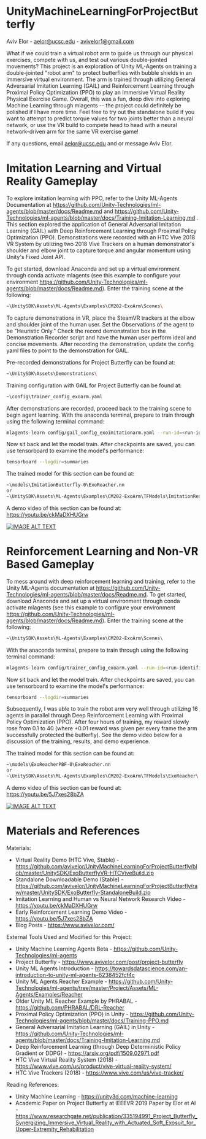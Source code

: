 # UnityMachineLearningForProjectButterfly

Aviv Elor - aelor@ucsc.edu - avivelor1@gmail.com

What if we could train a virtual robot arm to guide us through our physical exercises, compete with us, and test out various double-jointed movements?
This project is an exploration of Unity ML-Agents on training a double-jointed "robot arm" to protect butterflies with bubble shields in an immersive virtual environment.
The arm is trained through utilizing General Adversarial Imitation Learning (GAIL) and Reinforcement Learning through Proximal Policy Optimization (PPO) to play an Immersive Virtual Reality Physical Exercise Game.
Overall, this was a fun, deep dive into exploring Machine Learning through mlagents -- the project could definitely be polished if I have more time.
Feel free to try out the standalone build if you want to attempt to predict torque values for two joints better than a neural network, or use the VR build to compete head to head with a neural network-driven arm for the same VR exercise game!

If any questions, email aelor@ucsc.edu and or message Aviv Elor.

# Imitation Learning and Virtual Reality Gameplay

To explore imitation learning with PPO, refer to the Unity ML-Agents Documentation at https://github.com/Unity-Technologies/ml-agents/blob/master/docs/Readme.md and https://github.com/Unity-Technologies/ml-agents/blob/master/docs/Training-Imitation-Learning.md .
This section explored the application of General Adversarial Imitation Learning (GAIL) with Deep Reinforcement Learning through Proximal Policy Optimization (PPO).
Demonstrations were recorded with an HTC Vive 2018 VR System by utilizing two 2018 Vive Trackers on a human demonstrator's shoulder and elbow joint to capture torque and angular momentum using Unity's Fixed Joint API.

To get started, download Anaconda and set up a virtual environment through conda activate mlagents (see this example to configure your environment https://github.com/Unity-Technologies/ml-agents/blob/master/docs/Readme.md).
Enter the training scene at the following:

```sh
~\UnitySDK\Assets\ML-Agents\Examples\CM202-ExoArm\Scenes\
```

To capture demonstrations in VR, place the SteamVR trackers at the elbow and shoulder joint of the human user. 
Set the Observations of the agent to be "Heuristic Only." 
Check the record demonstration box in the Demonstration Recorder script and have the human user perform ideal and concise movements.
After recording the demonstration, update the config yaml files to point to the demonstration for GAIL.

Pre-recorded demonstrations for Project Butterfly can be found at:
```sh
~\UnitySDK\Assets\Demonstrations\
```

Training configuration with GAIL for Project Butterfly can be found at:
```sh
~\config\trainer_config_exoarm.yaml
```

After demonstrations are recorded, proceed back to the training scene to begin agent learning.
With the anaconda terminal, prepare to train through using the following terminal command:

```sh
mlagents-learn config/gail_config_exoimitationarm.yaml --run-id=<run-identifier> --train --time-scale=100
```

Now sit back and let the model train. After checkpoints are saved, you can use tensorboard to examine the model's performance:

```sh
tensorboard --logdir=summaries
```

The trained model for this section can be found at:

```sh
~\models\ImitationButterfly-0\ExoReacher.nn
or
~\UnitySDK\Assets\ML-Agents\Examples\CM202-ExoArm\TFModels\ImitationReacher\
```

A demo video of this section can be found at: https://youtu.be/ckMaDXHUGrw

[![IMAGE ALT TEXT](http://img.youtube.com/vi/ckMaDXHUGrw/0.jpg)](http://www.youtube.com/watch?v=ckMaDXHUGrw "Imitation Learning Demo Video")

# Reinforcement Learning and Non-VR Based Gameplay

To mess around with deep reinforcement learning and training, refer to the Unity ML-Agents documentation at https://github.com/Unity-Technologies/ml-agents/blob/master/docs/Readme.md.
To get started, download Anaconda and set up a virtual environment through conda activate mlagents (see this example to configure your environment https://github.com/Unity-Technologies/ml-agents/blob/master/docs/Readme.md).
Enter the training scene at the following:

```sh
~\UnitySDK\Assets\ML-Agents\Examples\CM202-ExoArm\Scenes\
```

With the anaconda terminal, prepare to train through using the following terminal command:

```sh
mlagents-learn config/trainer_config_exoarm.yaml --run-id=<run-identifier> --train --time-scale=100
```

Now sit back and let the model train. After checkpoints are saved, you can use tensorboard to examine the model's performance:

```sh
tensorboard --logdir=summaries
```

Subsequently, I was able to train the robot arm very well through utilizing 16 agents in parallel through Deep Reinforcement Learning with Proximal Policy Optimization (PPO).
After four hours of training, my reward slowly rose from 0.1 to 40 (where +0.01 reward was given per every frame the arm successfully protected the butterfly).
See the demo video below for a discussion of the training, results, and demo experience.

The trained model for this section can be found at:

```sh
~\models\ExoReacherPBF-0\ExoReacher.nn
or
~\UnitySDK\Assets\ML-Agents\Examples\CM202-ExoArm\TFModels\ExoReacher\
```

A demo video of this section can be found at: https://youtu.be/5J7xes28bZA

[![IMAGE ALT TEXT](http://img.youtube.com/vi/5J7xes28bZA/0.jpg)](http://www.youtube.com/watch?v=5J7xes28bZA "Reinforcement Learning Demo Video")

# Materials and References

Materials:
* Virtual Reality Demo (HTC Vive, Stable) - https://github.com/avivelor/UnityMachineLearningForProjectButterfly/blob/master/UnitySDK/ExoButterflyVR-HTCViveBuild.zip
* Standalone Downloadable Demo (Stable) - https://github.com/avivelor/UnityMachineLearningForProjectButterfly/raw/master/UnitySDK/ExoButterfly-StandaloneBuild.zip
* Imitation Learning and Human vs Neural Network Research Video - https://youtu.be/ckMaDXHUGrw
* Early Reinforcement Learning Demo Video - https://youtu.be/5J7xes28bZA
* Blog Posts - https://www.avivelor.com/

External Tools Used and Modified for this Project:
* Unity Machine Learning Agents Beta - https://github.com/Unity-Technologies/ml-agents
* Project Butterfly - https://www.avivelor.com/post/project-butterfly
* Unity ML Agents Introduction - https://towardsdatascience.com/an-introduction-to-unity-ml-agents-6238452fcf4c
* Unity ML Agents Reacher Example - https://github.com/Unity-Technologies/ml-agents/tree/master/Project/Assets/ML-Agents/Examples/Reacher
* Older Unity ML Reacher Example by PHRABAL  - https://github.com/PHRABAL/DRL-Reacher
* Proximal Policy Optimization (PPO) in Unity - https://github.com/Unity-Technologies/ml-agents/blob/master/docs/Training-PPO.md
* General Adversarial Imitation Learning (GAIL) in Unity - https://github.com/Unity-Technologies/ml-agents/blob/master/docs/Training-Imitation-Learning.md
* Deep Reinforcement Learning (through Deep Deterministic Policy Gradient or DDPG) -  https://arxiv.org/pdf/1509.02971.pdf
* HTC Vive Virtual Reality System (2018) - https://www.vive.com/us/product/vive-virtual-reality-system/
* HTC Vive Trackers (2018) - https://www.vive.com/us/vive-tracker/

Reading References:
* Unity Machine Learning - https://unity3d.com/machine-learning
* Academic Paper on Project Butterfly at IEEEVR 2019 Paper by Elor et Al - https://www.researchgate.net/publication/335194991_Project_Butterfly_Synergizing_Immersive_Virtual_Reality_with_Actuated_Soft_Exosuit_for_Upper-Extremity_Rehabilitation
